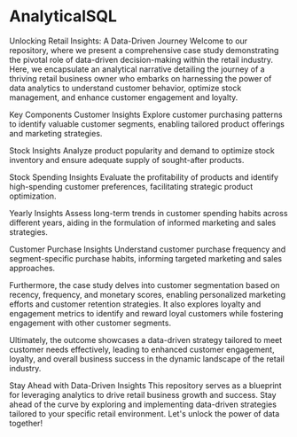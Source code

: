 # AnalyticalSQL
Unlocking Retail Insights: A Data-Driven Journey
Welcome to our repository, where we present a comprehensive case study demonstrating the pivotal role of data-driven decision-making within the retail industry. Here, we encapsulate an analytical narrative detailing the journey of a thriving retail business owner who embarks on harnessing the power of data analytics to understand customer behavior, optimize stock management, and enhance customer engagement and loyalty.

Key Components
Customer Insights
Explore customer purchasing patterns to identify valuable customer segments, enabling tailored product offerings and marketing strategies.

Stock Insights
Analyze product popularity and demand to optimize stock inventory and ensure adequate supply of sought-after products.

Stock Spending Insights
Evaluate the profitability of products and identify high-spending customer preferences, facilitating strategic product optimization.

Yearly Insights
Assess long-term trends in customer spending habits across different years, aiding in the formulation of informed marketing and sales strategies.

Customer Purchase Insights
Understand customer purchase frequency and segment-specific purchase habits, informing targeted marketing and sales approaches.

Furthermore, the case study delves into customer segmentation based on recency, frequency, and monetary scores, enabling personalized marketing efforts and customer retention strategies. It also explores loyalty and engagement metrics to identify and reward loyal customers while fostering engagement with other customer segments.

Ultimately, the outcome showcases a data-driven strategy tailored to meet customer needs effectively, leading to enhanced customer engagement, loyalty, and overall business success in the dynamic landscape of the retail industry.

Stay Ahead with Data-Driven Insights
This repository serves as a blueprint for leveraging analytics to drive retail business growth and success. Stay ahead of the curve by exploring and implementing data-driven strategies tailored to your specific retail environment. Let's unlock the power of data together!
